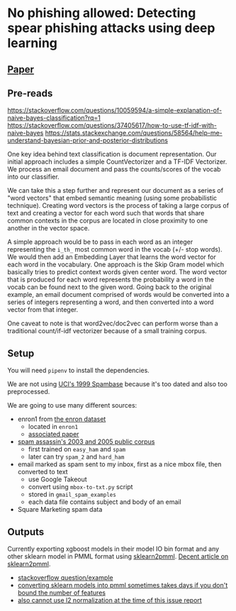 # No phishing allowed: Detecting spear phishing attacks using deep learning

## [Paper](paper.md)

## Pre-reads

https://stackoverflow.com/questions/10059594/a-simple-explanation-of-naive-bayes-classification?rq=1
https://stackoverflow.com/questions/37405617/how-to-use-tf-idf-with-naive-bayes
https://stats.stackexchange.com/questions/58564/help-me-understand-bayesian-prior-and-posterior-distributions

One key idea behind text classification is document representation. Our initial approach includes a simple CountVectorizer and a TF-IDF Vectorizer. We process an email document and pass the counts/scores of the vocab into our classifier.

We can take this a step further and represent our document as a series of "word vectors" that embed semantic meaning (using some probabilistic technique). Creating word vectors is the process of taking a large corpus of text and creating a vector for each word such that words that share common contexts in the corpus are located in close proximity to one another in the vector space.

A simple approach would be to pass in each word as an integer representing the `i_th_` most common word in the vocab (+/- stop words). We would then add an Embedding Layer that learns the word vector for each word in the vocabulary. One approach is the Skip Gram model which basically tries to predict context words given center word. The word vector that is produced for each word represents the probability a word in the vocab can be found next to the given word. Going back to the original example, an email document comprised of words would be converted into a series of integers representing a word, and then converted into a word vector from that integer.

One caveat to note is that word2vec/doc2vec can perform worse than a traditional count/if-idf vectorizer because of a small training corpus.

## Setup

You will need `pipenv` to install the dependencies.

We are not using [UCI's 1999 Spambase](http://archive.ics.uci.edu/ml/datasets/Spambase/) because it's too dated and also too preprocessed.

We are going to use many different sources:

* enron1 from [the enron dataset](http://www2.aueb.gr/users/ion/data/enron-spam/)
  * located in `enron1`
  * [associated paper](http://www2.aueb.gr/users/ion/docs/ceas2006_paper.pdf)
* [spam assassin's 2003 and 2005 public corpus](http://spamassassin.apache.org/old/publiccorpus/)
  * first trained on `easy_ham` and `spam`
  * later can try `spam_2` and `hard_ham`
* email marked as spam sent to my inbox, first as a nice mbox file, then converted to text
  * use Google Takeout
  * convert using `mbox-to-txt.py` script
  * stored in `gmail_spam_examples`
  * each data file contains subject and body of an email
* Square Marketing spam data

## Outputs

Currently exporting xgboost models in their model IO bin format and any other sklearn model in PMML format using [sklearn2pmml](https://github.com/jpmml/sklearn2pmml). [Decent article on sklearn2pmml](https://medium.com/@xiaowei_6531/putting-sci-kit-learn-models-into-production-with-pmml-1d17b5fc8123).

* [stackoverflow question/example](https://stackoverflow.com/questions/44560823/generate-pmml-for-text-classification-pipeline-in-python)
* [converting sklearn models into pmml sometimes takes days if you don't bound the number of features](https://github.com/jpmml/sklearn2pmml/issues/88)
* [also cannot use l2 normalization at the time of this issue report](https://github.com/jpmml/jpmml-sklearn/issues/28)
